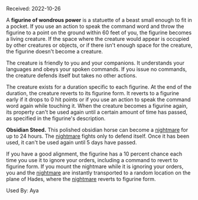 Received: 2022-10-26

A **figurine of wondrous power** is a statuette of a beast small enough to fit in a pocket. If you use an action to speak the command word and throw the figurine to a point on the ground within 60 feet of you, the figurine becomes a living creature. If the space where the creature would appear is occupied by other creatures or objects, or if there isn't enough space for the creature, the figurine doesn't become a creature.

The creature is friendly to you and your companions. It understands your languages and obeys your spoken commands. If you issue no commands, the creature defends itself but takes no other actions.

The creature exists for a duration specific to each figurine. At the end of the duration, the creature reverts to its figurine form. It reverts to a figurine early if it drops to 0 hit points or if you use an action to speak the command word again while touching it. When the creature becomes a figurine again, its property can't be used again until a certain amount of time has passed, as specified in the figurine's description.

**Obsidian Steed.** This polished obsidian horse can become a [nightmare](https://www.dndbeyond.com/monsters/16964-nightmare) for up to 24 hours. The [nightmare](https://www.dndbeyond.com/monsters/16964-nightmare) fights only to defend itself. Once it has been used, it can't be used again until 5 days have passed.

If you have a good alignment, the figurine has a 10 percent chance each time you use it to ignore your orders, including a command to revert to figurine form. If you mount the nightmare while it is ignoring your orders, you and the [nightmare](https://www.dndbeyond.com/monsters/16964-nightmare) are instantly transported to a random location on the plane of Hades, where the [nightmare](https://www.dndbeyond.com/monsters/16964-nightmare) reverts to figurine form.


Used By: Aya